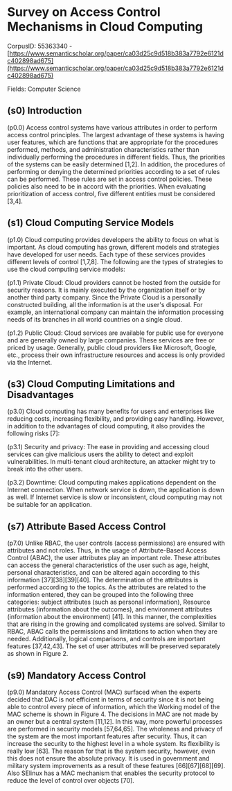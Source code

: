 # Survey on Access Control Mechanisms in Cloud Computing

CorpusID: 55363340 - [https://www.semanticscholar.org/paper/ca03d25c9d518b383a7792e6121dc402898ad675](https://www.semanticscholar.org/paper/ca03d25c9d518b383a7792e6121dc402898ad675)

Fields: Computer Science

## (s0) Introduction
(p0.0) Access control systems have various attributes in order to perform access control principles. The largest advantage of these systems is having user features, which are functions that are appropriate for the procedures performed, methods, and administration characteristics rather than individually performing the procedures in different fields. Thus, the priorities of the systems can be easily determined [1,2]. In addition, the procedures of performing or denying the determined priorities according to a set of rules can be performed. These rules are set in access control policies. These policies also need to be in accord with the priorities. When evaluating prioritization of access control, five different entities must be considered [3,4].
## (s1) Cloud Computing Service Models
(p1.0) Cloud computing provides developers the ability to focus on what is important. As cloud computing has grown, different models and strategies have developed for user needs. Each type of these services provides different levels of control [1,7,8]. The following are the types of strategies to use the cloud computing service models:

(p1.1) Private Cloud: Cloud providers cannot be hosted from the outside for security reasons. It is mainly executed by the organization itself or by another third party company. Since the Private Cloud is a personally constructed building, all the information is at the user's disposal. For example, an international company can maintain the information processing needs of its branches in all world countries on a single cloud.

(p1.2) Public Cloud: Cloud services are available for public use for everyone and are generally owned by large companies. These services are free or priced by usage. Generally, public cloud providers like Microsoft, Google, etc., process their own infrastructure resources and access is only provided via the Internet.
## (s3) Cloud Computing Limitations and Disadvantages
(p3.0) Cloud computing has many benefits for users and enterprises like reducing costs, increasing flexibility, and providing easy handling. However, in addition to the advantages of cloud computing, it also provides the following risks [7]:

(p3.1) Security and privacy: The ease in providing and accessing cloud services can give malicious users the ability to detect and exploit vulnerabilities. In multi-tenant cloud architecture, an attacker might try to break into the other users.

(p3.2) Downtime: Cloud computing makes applications dependent on the Internet connection. When network service is down, the application is down as well. If Internet service is slow or inconsistent, cloud computing may not be suitable for an application.
## (s7) Attribute Based Access Control
(p7.0) Unlike RBAC, the user controls (access permissions) are ensured with attributes and not roles. Thus, in the usage of Attribute-Based Access Control (ABAC), the user attributes play an important role. These attributes can access the general characteristics of the user such as age, height, personal characteristics, and can be altered again according to this information [37][38][39][40]. The determination of the attributes is performed according to the topics. As the attributes are related to the information entered, they can be grouped into the following three categories: subject attributes (such as personal information), Resource attributes (information about the outcomes), and environment attributes (information about the environment) [41]. In this manner, the complexities that are rising in the growing and complicated systems are solved. Similar to RBAC, ABAC calls the permissions and limitations to action when they are needed. Additionally, logical comparisons, and controls are important features [37,42,43]. The set of user attributes will be preserved separately as shown in Figure 2.
## (s9) Mandatory Access Control
(p9.0) Mandatory Access Control (MAC) surfaced when the experts decided that DAC is not efficient in terms of security since it is not being able to control every piece of information, which the Working model of the MAC scheme is shown in Figure 4. The decisions in MAC are not made by an owner but a central system [11,12]. In this way, more powerful processes are performed in security models [57,64,65]. The wholeness and privacy of the system are the most important features after security. Thus, it can increase the security to the highest level in a whole system. Its flexibility is really low [63]. The reason for that is the system security, however, even this does not ensure the absolute privacy. It is used in government and military system improvements as a result of these features [66][67][68][69]. Also SElinux has a MAC mechanism that enables the security protocol to reduce the level of control over objects [70].
